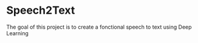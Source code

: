 # Speech2Text
The goal of this project is to create a fonctional speech to text using Deep Learning
